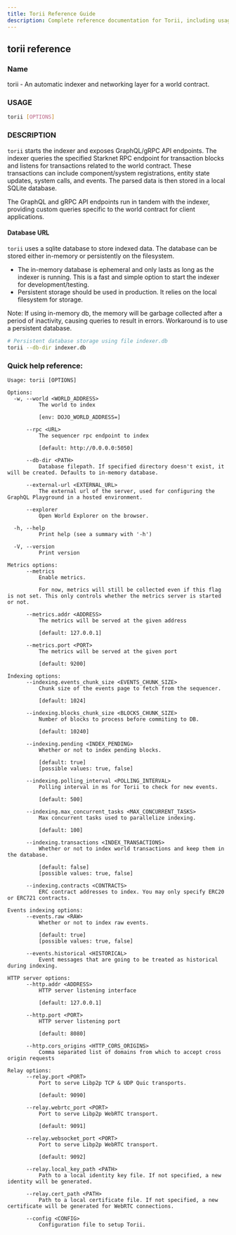 ```yaml
---
title: Torii Reference Guide
description: Complete reference documentation for Torii, including usage, configuration options, database setup, and command-line parameters.
---
```


## torii reference

### Name

torii - An automatic indexer and networking layer for a world contract.

### USAGE

```sh
torii [OPTIONS]
```

### DESCRIPTION

`torii` starts the indexer and exposes GraphQL/gRPC API endpoints. The indexer queries the specified Starknet RPC endpoint for transaction blocks and listens for transactions related to the world contract. These transactions can include component/system registrations, entity state updates, system calls, and events. The parsed data is then stored in a local SQLite database.

The GraphQL and gRPC API endpoints run in tandem with the indexer, providing custom queries specific to the world contract for client applications.

#### Database URL

`torii` uses a sqlite database to store indexed data. The database can be stored either in-memory or persistently on the filesystem.

-   The in-memory database is ephemeral and only lasts as long as the indexer is running. This is a fast and simple option to start the indexer for development/testing.
-   Persistent storage should be used in production. It relies on the local filesystem for storage.

Note: If using in-memory db, the memory will be garbage collected after a period of inactivity, causing queries to result in errors. Workaround is to use a persistent database.

```sh
# Persistent database storage using file indexer.db
torii --db-dir indexer.db
```

### Quick help reference:

```
Usage: torii [OPTIONS]

Options:
  -w, --world <WORLD_ADDRESS>
          The world to index
          
          [env: DOJO_WORLD_ADDRESS=]

      --rpc <URL>
          The sequencer rpc endpoint to index
          
          [default: http://0.0.0.0:5050]

      --db-dir <PATH>
          Database filepath. If specified directory doesn't exist, it will be created. Defaults to in-memory database.

      --external-url <EXTERNAL_URL>
          The external url of the server, used for configuring the GraphQL Playground in a hosted environment.

      --explorer
          Open World Explorer on the browser.

  -h, --help
          Print help (see a summary with '-h')

  -V, --version
          Print version

Metrics options:
      --metrics
          Enable metrics.
          
          For now, metrics will still be collected even if this flag is not set. This only controls whether the metrics server is started or not.

      --metrics.addr <ADDRESS>
          The metrics will be served at the given address
          
          [default: 127.0.0.1]

      --metrics.port <PORT>
          The metrics will be served at the given port
          
          [default: 9200]

Indexing options:
      --indexing.events_chunk_size <EVENTS_CHUNK_SIZE>
          Chunk size of the events page to fetch from the sequencer.
          
          [default: 1024]

      --indexing.blocks_chunk_size <BLOCKS_CHUNK_SIZE>
          Number of blocks to process before commiting to DB.
          
          [default: 10240]

      --indexing.pending <INDEX_PENDING>
          Whether or not to index pending blocks.
          
          [default: true]
          [possible values: true, false]

      --indexing.polling_interval <POLLING_INTERVAL>
          Polling interval in ms for Torii to check for new events.
          
          [default: 500]

      --indexing.max_concurrent_tasks <MAX_CONCURRENT_TASKS>
          Max concurrent tasks used to parallelize indexing.
          
          [default: 100]

      --indexing.transactions <INDEX_TRANSACTIONS>
          Whether or not to index world transactions and keep them in the database.
          
          [default: false]
          [possible values: true, false]

      --indexing.contracts <CONTRACTS>
          ERC contract addresses to index. You may only specify ERC20 or ERC721 contracts.

Events indexing options:
      --events.raw <RAW>
          Whether or not to index raw events.
          
          [default: true]
          [possible values: true, false]

      --events.historical <HISTORICAL>
          Event messages that are going to be treated as historical during indexing.

HTTP server options:
      --http.addr <ADDRESS>
          HTTP server listening interface
          
          [default: 127.0.0.1]

      --http.port <PORT>
          HTTP server listening port
          
          [default: 8080]

      --http.cors_origins <HTTP_CORS_ORIGINS>
          Comma separated list of domains from which to accept cross origin requests

Relay options:
      --relay.port <PORT>
          Port to serve Libp2p TCP & UDP Quic transports.
          
          [default: 9090]

      --relay.webrtc_port <PORT>
          Port to serve Libp2p WebRTC transport.
          
          [default: 9091]

      --relay.websocket_port <PORT>
          Port to serve Libp2p WebRTC transport.
          
          [default: 9092]

      --relay.local_key_path <PATH>
          Path to a local identity key file. If not specified, a new identity will be generated.

      --relay.cert_path <PATH>
          Path to a local certificate file. If not specified, a new certificate will be generated for WebRTC connections.

      --config <CONFIG>
          Configuration file to setup Torii.
```